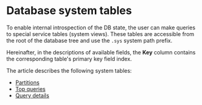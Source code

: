 # Database system tables

To enable internal introspection of the DB state, the user can make queries to special service tables (system views). These tables are accessible from the root of the database tree and use the `.sys` system path prefix.

Hereinafter, in the descriptions of available fields, the **Key** column contains the corresponding table's primary key field index.

The article describes the following system tables:

* [Partitions](#partitions)
* [Top queries](#top-queries)
* [Query details](#query-metrics)
